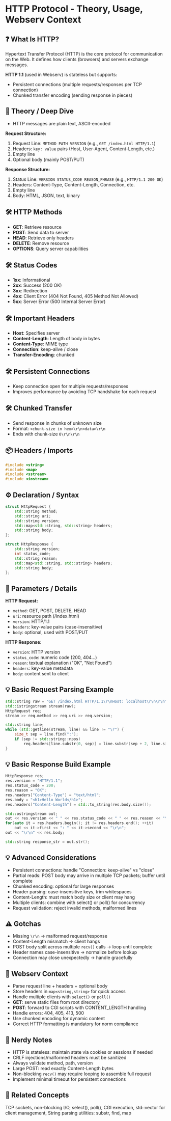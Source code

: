 # HTTP Protocol - Theory, Usage, Webserv Context

## ❓ What Is HTTP?

Hypertext Transfer Protocol (HTTP) is the core protocol for communication on the Web. It defines how clients (browsers) and servers exchange messages.

**HTTP 1.1** (used in Webserv) is stateless but supports:
- Persistent connections (multiple requests/responses per TCP connection)
- Chunked transfer encoding (sending response in pieces)

## 🔧 Theory / Deep Dive

- HTTP messages are plain text, ASCII-encoded

**Request Structure:**
1. Request Line: `METHOD PATH VERSION` (e.g., `GET /index.html HTTP/1.1`)
2. Headers: `key: value` pairs (Host, User-Agent, Content-Length, etc.)
3. Empty line
4. Optional body (mainly POST/PUT)

**Response Structure:**
1. Status Line: `VERSION STATUS_CODE REASON_PHRASE` (e.g., `HTTP/1.1 200 OK`)
2. Headers: Content-Type, Content-Length, Connection, etc.
3. Empty line
4. Body: HTML, JSON, text, binary

## 🛠️ HTTP Methods

- **GET**: Retrieve resource
- **POST**: Send data to server
- **HEAD**: Retrieve only headers
- **DELETE**: Remove resource
- **OPTIONS**: Query server capabilities

## 🛠️ Status Codes

- **1xx**: Informational
- **2xx**: Success (200 OK)
- **3xx**: Redirection
- **4xx**: Client Error (404 Not Found, 405 Method Not Allowed)
- **5xx**: Server Error (500 Internal Server Error)

## 🛠️ Important Headers

- **Host**: Specifies server
- **Content-Length**: Length of body in bytes
- **Content-Type**: MIME type
- **Connection**: keep-alive / close
- **Transfer-Encoding**: chunked

## 🛠️ Persistent Connections

- Keep connection open for multiple requests/responses
- Improves performance by avoiding TCP handshake for each request

## 🛠️ Chunked Transfer

- Send response in chunks of unknown size
- Format: `<chunk-size in hex>\r\n<data>\r\n`
- Ends with chunk-size `0\r\n\r\n`

## 📦 Headers / Imports

```cpp
#include <string>
#include <map>
#include <sstream>
#include <iostream>
```

## ⚙️ Declaration / Syntax

```cpp
struct HttpRequest {
    std::string method;
    std::string uri;
    std::string version;
    std::map<std::string, std::string> headers;
    std::string body;
};

struct HttpResponse {
    std::string version;
    int status_code;
    std::string reason;
    std::map<std::string, std::string> headers;
    std::string body;
};
```

## 🔧 Parameters / Details

**HTTP Request:**
- `method`: GET, POST, DELETE, HEAD
- `uri`: resource path (/index.html)
- `version`: HTTP/1.1
- `headers`: key-value pairs (case-insensitive)
- `body`: optional, used with POST/PUT

**HTTP Response:**
- `version`: HTTP version
- `status_code`: numeric code (200, 404…)
- `reason`: textual explanation ("OK", "Not Found")
- `headers`: key-value metadata
- `body`: content sent to client

## 💡 Basic Request Parsing Example

```cpp
std::string raw = "GET /index.html HTTP/1.1\r\nHost: localhost\r\n\r\n";
std::istringstream stream(raw);
HttpRequest req;
stream >> req.method >> req.uri >> req.version;

std::string line;
while (std::getline(stream, line) && line != "\r") {
    size_t sep = line.find(":");
    if (sep != std::string::npos)
        req.headers[line.substr(0, sep)] = line.substr(sep + 2, line.size() - sep - 3);
}
```

## 💡 Basic Response Build Example

```cpp
HttpResponse res;
res.version = "HTTP/1.1";
res.status_code = 200;
res.reason = "OK";
res.headers["Content-Type"] = "text/html";
res.body = "<h1>Hello World</h1>";
res.headers["Content-Length"] = std::to_string(res.body.size());

std::ostringstream out;
out << res.version << " " << res.status_code << " " << res.reason << "\r\n";
for(auto it = res.headers.begin(); it != res.headers.end(); ++it)
    out << it->first << ": " << it->second << "\r\n";
out << "\r\n" << res.body;

std::string response_str = out.str();
```

## 💡 Advanced Considerations

- Persistent connections: handle "Connection: keep-alive" vs "close"
- Partial reads: POST body may arrive in multiple TCP packets; buffer until complete
- Chunked encoding: optional for large responses
- Header parsing: case-insensitive keys, trim whitespaces
- Content-Length: must match body size or client may hang
- Multiple clients: combine with select() or poll() for concurrency
- Request validation: reject invalid methods, malformed lines

## ⚠️ Gotchas

- Missing `\r\n` → malformed request/response
- Content-Length mismatch → client hangs
- POST body split across multiple `recv()` calls → loop until complete
- Header names case-insensitive → normalize before lookup
- Connection may close unexpectedly → handle gracefully

## 📝 Webserv Context

- Parse request line + headers + optional body
- Store headers in `map<string,string>` for quick access
- Handle multiple clients with `select()` or `poll()`
- **GET**: serve static files from root directory
- **POST**: forward to CGI scripts with CONTENT_LENGTH handling
- Handle errors: 404, 405, 413, 500
- Use chunked encoding for dynamic content
- Correct HTTP formatting is mandatory for norm compliance

## 📝 Nerdy Notes

- HTTP is stateless: maintain state via cookies or sessions if needed
- CRLF injections/malformed headers must be sanitized
- Always validate method, path, version
- Large POST: read exactly Content-Length bytes
- Non-blocking `recv()` may require looping to assemble full request
- Implement minimal timeout for persistent connections

## 🔗 Related Concepts

TCP sockets, non-blocking I/O, select(), poll(), CGI execution, std::vector for client management, String parsing utilities: substr, find, map
